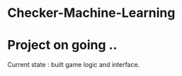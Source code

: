 # Checker-Machine-Learning

 # Project on going ..
 Current state : built game logic and interface.
